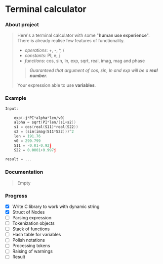 # Terminal calculator

### About project

> Here's a terminal calculator with some "__human 
> use experience__". There is already realise few features of functionality.   
> - *operations*: +, -, ^, /
> - *constants*: PI, e, j
> - *functions*: cos, sin, ln, exp, sqrt, real, imag, mag and phase
>
> > *Guaranteed that argument of cos, sin, ln and exp will be a **real number**.*
>
> Your expression able to use **variables**.

### Example

```c
Input:
    
    exp(-j*PI*alpha*len/v0)
    alpha = sqrt(PI*len/(s1+s2))
    s1 = cos(real(S11)*real(S22))
    s2 = (sin(imag(S11*S22)))^2
    len = 191.76
    v0 = 299.799
    S11 = -0.01-0.92j
    S22 = 0.0001+0.997j
        
result = ...
```

### Documentation
> Empty

### Progress

- [x] Write C library to work with dynamic string
- [x] Struct of Nodes
- [ ] Parsing expression
- [ ] Tokenization objects
- [ ] Stack of functions
- [ ] Hash table for variables
- [ ] Polish notations
- [ ] Processing tokens
- [ ] Raising of warnings
- [ ] Result
